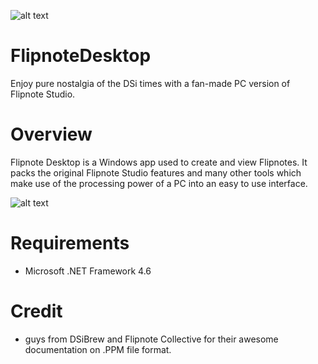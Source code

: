 ![alt text](https://github.com/NotImplementedLife/Resources/blob/main/FlipnoteDesktop/images/logo.png?raw=true)
 
# FlipnoteDesktop
Enjoy pure nostalgia of the DSi times with a fan-made PC version of  Flipnote Studio.

# Overview
Flipnote Desktop is a Windows app used to create and view Flipnotes. It packs the original Flipnote Studio features and many other tools which make use of the processing power of a PC into an easy to use interface.  

![alt text](https://github.com/NotImplementedLife/Resources/blob/main/FlipnoteDesktop/images/inapp-shot.png?raw=true)

# Requirements
- Microsoft .NET Framework 4.6

# Credit
- guys from DSiBrew and Flipnote Collective for their awesome documentation on .PPM file format.
